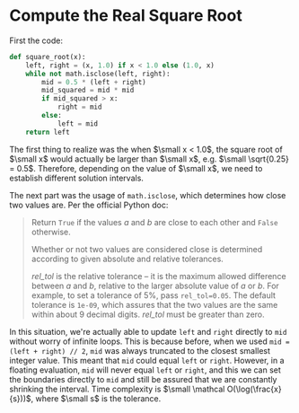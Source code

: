 # Compute the Real Square Root

First the code:

```py
def square_root(x):
    left, right = (x, 1.0) if x < 1.0 else (1.0, x)
    while not math.isclose(left, right):
        mid = 0.5 * (left + right)
        mid_squared = mid * mid
        if mid_squared > x:
            right = mid
        else:
            left = mid
    return left
```

The first thing to realize was the when $\small x < 1.0$, the square root of $\small x$ would actually be larger than $\small x$, e.g. $\small \sqrt{0.25} = 0.5$. Therefore, depending on the value of $\small x$, we need to establish different solution intervals.

The next part was the usage of `math.isclose`, which determines how close two values are. Per the official Python doc:

> Return `True` if the values _a_ and _b_ are close to each other and `False` otherwise.
>
> Whether or not two values are considered close is determined according to given absolute and relative tolerances.
>
> _rel\_tol_ is the relative tolerance – it is the maximum allowed difference between _a_ and _b_, relative to the larger absolute value of _a_ or _b_. For example, to set a tolerance of 5%, pass `rel_tol=0.05`. The default tolerance is `1e-09`, which assures that the two values are the same within about 9 decimal digits. _rel\_tol_ must be greater than zero.

In this situation, we're actually able to update `left` and `right` directly to `mid` without worry of infinite loops. This is because before, when we used `mid = (left + right) // 2`, `mid` was always truncated to the closest smallest integer value. This meant that `mid` could equal `left` or `right`. However, in a floating evaluation, `mid` will never equal `left` or `right`, and this we can set the boundaries directly to `mid` and still be assured that we are constantly shrinking the interval. Time complexity is $\small \mathcal O(\log(\frac{x}{s}))$, where $\small s$ is the tolerance. 

